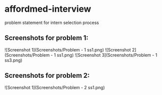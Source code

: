 # affordmed-interview
problem statement for intern selection process
## Screenshots for problem 1:
![Screenshot 1](Screenshots/Problem - 1 ss1.png)
![Screenshot 2](Screenshots/Problem - 1 ss1.png)
![Screenshot 3](Screenshots/Problem - 1 ss3.png)

## Screenshots for problem 2:
![Screenshot 1](Screenshots/Problem - 2 ss1.png)